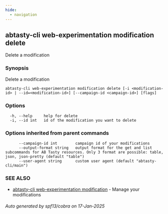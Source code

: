 ```yaml
---
hide:
  - navigation
---
```

## abtasty-cli web-experimentation modification delete

Delete a modification

### Synopsis

Delete a modification

```
abtasty-cli web-experimentation modification delete [-i <modification-id> | --id=<modification-id>] [--campaign-id <campaign-id>] [flags]
```

### Options

```
  -h, --help     help for delete
  -i, --id int   id of the modification you want to delete
```

### Options inherited from parent commands

```
      --campaign-id int        campaign id of your modifications
      --output-format string   output format for the get and list subcommands for AB Tasty resources. Only 3 format are possible: table, json, json-pretty (default "table")
      --user-agent string      custom user agent (default "abtasty-cli/main")
```

### SEE ALSO

* [abtasty-cli web-experimentation modification](abtasty-cli_web-experimentation_modification.md)	 - Manage your modifications

###### Auto generated by spf13/cobra on 17-Jan-2025
